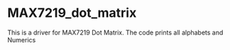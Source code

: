 # MAX7219_dot_matrix
This is a driver for  MAX7219 Dot Matrix. The code prints all alphabets and Numerics 
